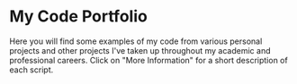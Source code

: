 # My Code Portfolio
Here you will find some examples of my code from various personal projects and other projects I've taken up throughout my academic and professional careers. Click on "More Information" for a short description of each script.
